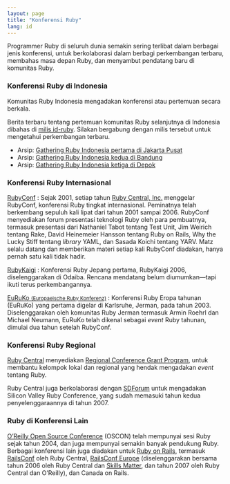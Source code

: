 ```yaml
---
layout: page
title: "Konferensi Ruby"
lang: id
---
```


Programmer Ruby di seluruh dunia semakin sering terlibat dalam berbagai
jenis konferensi, untuk berkolaborasi dalam berbagi perkembangan
terbaru, membahas masa depan Ruby, dan menyambut pendatang baru di
komunitas Ruby.

### Konferensi Ruby di Indonesia

Komunitas Ruby Indonesia mengadakan konferensi atau pertemuan secara
berkala.

Berita terbaru tentang pertemuan komunitas Ruby selanjutnya di Indonesia
dibahas di [milis id-ruby](/id/community/mailing-lists). Silakan
bergabung dengan milis tersebut untuk mengetahui perkembangan terbaru.

* Arsip: [Gathering Ruby Indonesia pertama di Jakarta Pusat][1]
* Arsip: [Gathering Ruby Indonesia kedua di Bandung][2]
* Arsip: [Gathering Ruby Indonesia ketiga di Depok][3]

### Konferensi Ruby Internasional

[RubyConf][4]
: Sejak 2001, setiap tahun [Ruby Central, Inc.][5] menggelar RubyConf,
  konferensi Ruby tingkat internasional. Peminatnya telah berkembang
  sepuluh kali lipat dari tahun 2001 sampai 2006. RubyConf menyediakan
  forum presentasi teknologi Ruby oleh para pembuatnya, termasuk
  presentasi dari Nathaniel Tabot tentang Test Unit, Jim Weirich tentang
  Rake, David Heinemeier Hansson tentang Ruby on Rails, Why the Lucky
  Stiff tentang *library* YAML, dan Sasada Koichi tentang YARV. Matz
  selalu datang dan memberikan materi setiap kali RubyConf diadakan,
  hanya pernah satu kali tidak hadir.

[RubyKaigi][6]
: Konferensi Ruby Jepang pertama, RubyKaigi 2006, diselenggarakan di
  Odaiba. Rencana mendatang belum diumumkan—tapi ikuti terus
  perkembangannya.

[EuRuKo <small>(Europaeische Ruby Konferenz)</small>][7]
: Konferensi Ruby Eropa tahunan (EuRuKo) yang pertama digelar di
  Karlsruhe, Jerman, pada tahun 2003. Diselenggarakan oleh komunitas
  Ruby Jerman termasuk Armin Roehrl dan Michael Neumann, EuRuKo telah
  dikenal sebagai *event* Ruby tahunan, dimulai dua tahun setelah
  RubyConf.

### Konferensi Ruby Regional

[Ruby Central][5] menyediakan [Regional Conference Grant Program][8],
untuk membantu kelompok lokal dan regional yang hendak mengadakan
*event* tentang Ruby.

Ruby Central juga berkolaborasi dengan [SDForum][9] untuk mengadakan
Silicon Valley Ruby Conference, yang sudah memasuki tahun kedua
penyelenggaraannya di tahun 2007.

### Ruby di Konferensi Lain

[O’Reilly Open Source Conference][10] (OSCON) telah mempunyai sesi Ruby
sejak tahun 2004, dan juga mempunyai semakin banyak pendukung Ruby.
Berbagai konferensi lain juga diadakan untuk [Ruby on Rails][11],
termasuk [RailsConf][12] oleh Ruby Central, [RailsConf Europe][13]
(diselenggarakan bersama tahun 2006 oleh Ruby Central dan [Skills
Matter][14], dan tahun 2007 oleh Ruby Central dan O’Reilly), dan Canada
on Rails.



[1]: http://ariekusumaatmaja.wordpress.com/2007/04/29/foto-gathering-id-ruby-pertama-food-court-mal-ambasador-jakarta/
[2]: http://ariekusumaatmaja.wordpress.com/2007/06/27/catatan-tercecer-bandung-sejuk-bergairah/
[3]: http://ariekusumaatmaja.wordpress.com/2007/08/20/gathering-id-ruby-ketiga-19-agustus-2007-1145-1700-wib/
[4]: http://www.rubycentral.org/conference
[5]: http://www.rubycentral.org
[6]: http://rubykaigi.org/
[7]: http://euruko.org
[8]: http://www.rubycentral.org/rcg2006.pdf
[9]: http://www.sdforum.org
[10]: http://conferences.oreillynet.com/os2006/
[11]: http://www.rubyonrails.org
[12]: http://www.railsconf.org
[13]: http://europe.railsconf.org
[14]: http://www.skillsmatter.com
